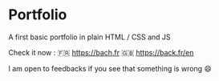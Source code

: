 # Portfolio

A first basic portfolio in plain HTML / CSS and JS

Check it now :
🇫🇷 https://bach.fr
🇬🇧 https://back.fr/en

I am open to feedbacks if you see that something is wrong 😄
